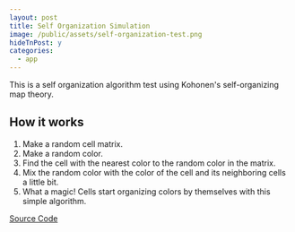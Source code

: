 ```yaml
---
layout: post
title: Self Organization Simulation
image: /public/assets/self-organization-test.png
hideTnPost: y
categories:
  - app
---
```


This is a self organization algorithm test using Kohonen's self-organizing map theory.

<!--more--> 

<div id="test-area"></div>

## How it works
1. Make a random cell matrix.
2. Make a random color.
3. Find the cell with the nearest color to the random color in the matrix.
4. Mix the random color with the color of the cell and its neighboring cells a little bit.
5. What a magic! Cells start organizing colors by themselves with this simple algorithm.


<a href="https://github.com/takao42/self-organizing-simulation" target="_blank">Source Code</a> 

<script src="{{ site.baseurl }}/public/js/phaser.min.js"></script>
<script src="{{ site.baseurl }}/public/js/selfOrganizing.js"></script>
